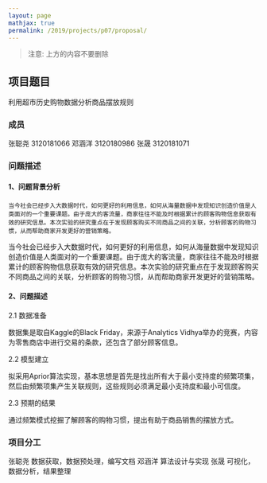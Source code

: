 ```yaml
---
layout: page
mathjax: true
permalink: /2019/projects/p07/proposal/
---
```


> 注意: 上方的内容不要删除

## 项目题目 

利用超市历史购物数据分析商品摆放规则

### 成员

张聪尧  3120181066
邓涵洋  3120180986
张晟    3120181071

### 问题描述

#### 1、问题背景分析
    当今社会已经步入大数据时代，如何更好的利用信息，如何从海量数据中发现知识创造价值是人类面对的一个重要课题。由于庞大的客流量，商家往往不能及时根据累计的顾客购物信息获取有效的研究信息。本次实验的研究重点在于发现顾客购买不同商品之间的关联，分析顾客的购物习惯，从而帮助商家开发更好的营销策略。

当今社会已经步入大数据时代，如何更好的利用信息，如何从海量数据中发现知识创造价值是人类面对的一个重要课题。由于庞大的客流量，商家往往不能及时根据累计的顾客购物信息获取有效的研究信息。本次实验的研究重点在于发现顾客购买不同商品之间的关联，分析顾客的购物习惯，从而帮助商家开发更好的营销策略。

#### 2、问题描述

2.1 数据准备

数据集是取自Kaggle的Black Friday，来源于Analytics Vidhya举办的竞赛，内容为零售商店中进行交易的条款，还包含了部分顾客信息。
    
2.2 模型建立

拟采用Aprior算法实现，基本思想是首先是找出所有大于最小支持度的频繁项集，然后由频繁项集产生关联规则，这些规则必须满足最小支持度和最小可信度。

2.3 预期的结果

通过频繁模式挖掘了解顾客的购物习惯，提出有助于商品销售的摆放方式。
    
### 项目分工

张聪尧  数据获取，数据预处理，编写文档
邓涵洋  算法设计与实现
张晟    可视化，数据分析，结果整理